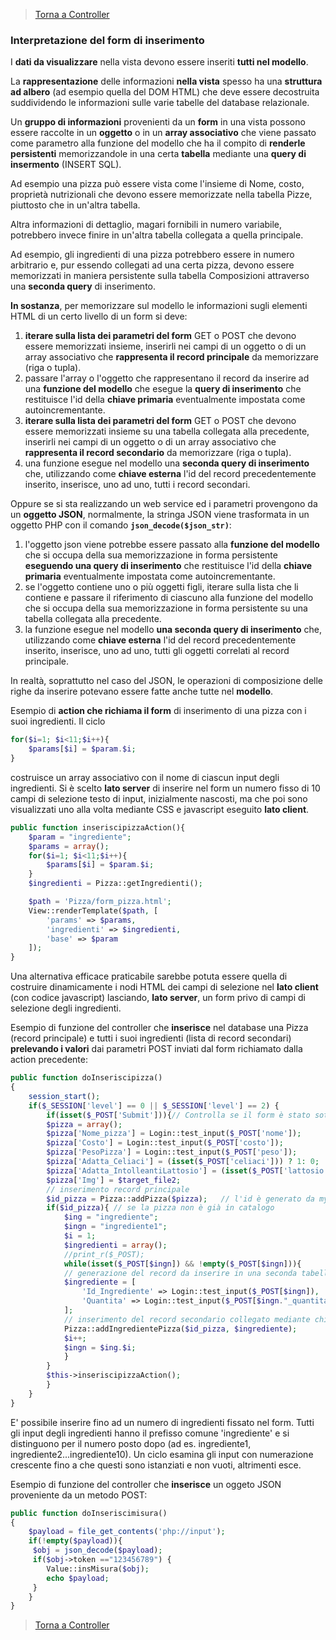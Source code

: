 
>[Torna a Controller](controller.md) 

### **Interpretazione del form di inserimento**

I **dati da visualizzare** nella vista devono essere inseriti **tutti nel modello**. 

La **rappresentazione** delle informazioni **nella vista** spesso ha una **struttura ad albero** (ad esempio quella del DOM HTML) che deve essere decostruita suddividendo le informazioni sulle varie tabelle del database relazionale. 

Un **gruppo di informazioni** provenienti da un **form** in una vista possono essere raccolte in un **oggetto** o in un **array associativo** che viene passato come parametro alla funzione del modello che ha il compito di **renderle persistenti** memorizzandole in una certa **tabella** mediante una **query di insermento** (INSERT SQL).

Ad esempio una pizza può essere vista come l'insieme di Nome, costo, proprietà nutrizionali che devono essere memorizzate nella tabella Pizze, piuttosto che in un'altra tabella.

Altra informazioni di dettaglio, magari fornibili in numero variabile, potrebbero invece finire in un'altra tabella collegata a quella principale.

Ad esempio, gli ingredienti di una pizza potrebbero essere in numero arbitrario e, pur essendo collegati ad una certa pizza, devono essere memorizzati in maniera persistente sulla tabella Composizioni attraverso una **seconda query** di inserimento.

**In sostanza**, per memorizzare sul modello le informazioni sugli elementi HTML di un certo livello di un form si deve:
1. **iterare sulla lista dei parametri del form** GET o POST che devono essere memorizzati insieme, inserirli nei campi di un oggetto o di un array associativo che **rappresenta il record principale** da memorizzare (riga o tupla).
2. passare l'array o l'oggetto che rappresentano il record da inserire ad una **funzione del modello** che esegue la **query di inserimento** che restituisce l'id della **chiave primaria** eventualmente impostata come autoincrementante.
3. **iterare sulla lista dei parametri del form** GET o POST che devono essere memorizzati insieme su una tabella collegata alla precedente, inserirli nei campi di un oggetto o di un array associativo che **rappresenta il record secondario** da memorizzare (riga o tupla).
4. una funzione esegue nel modello una **seconda query di inserimento** che, utilizzando come **chiave esterna** l'id del record precedentemente inserito, inserisce, uno ad uno, tutti i record secondari.

Oppure se si sta realizzando un web service ed i parametri provengono da un **oggetto JSON**, normalmente, la stringa JSON viene trasformata in un oggetto PHP con il comando **```json_decode($json_str)```**:
1. l'oggetto json viene potrebbe essere passato alla **funzione del modello** che si occupa della sua memorizzazione in forma persistente  **eseguendo una query di inserimento** che restituisce l'id della **chiave primaria** eventualmente impostata come autoincrementante.
2. se l'oggetto contiene uno o più oggetti figli, iterare sulla lista che li contiene e passare il riferimento di ciascuno alla funzione del modello che si occupa della sua memorizzazione in forma persistente su una tabella collegata alla precedente.
3. la funzione esegue nel modello **una seconda query di inserimento** che, utilizzando come **chiave esterna** l'id del record precedentemente inserito, inserisce, uno ad uno, tutti gli oggetti correlati al record principale.

In realtà, soprattutto nel caso del JSON, le operazioni di composizione delle righe da inserire potevano essere fatte anche tutte nel **modello**.

Esempio di **action che richiama il form** di inserimento di una pizza con i suoi ingredienti. Il ciclo 
```PHP
for($i=1; $i<11;$i++){
	$params[$i] = $param.$i;
}
```
costruisce un array associativo con il nome di ciascun input degli ingredienti. Si è scelto **lato server** di inserire nel form un numero fisso di 10 campi di selezione testo di input, inizialmente nascosti, ma che poi sono visualizzati uno alla volta mediante CSS e javascript eseguito **lato client**.
```PHP
public function inseriscipizzaAction(){
	$param = "ingrediente";
	$params = array();
	for($i=1; $i<11;$i++){
	 	$params[$i] = $param.$i;
	}
	$ingredienti = Pizza::getIngredienti();

	$path = 'Pizza/form_pizza.html';
	View::renderTemplate($path, [
		'params' => $params,
		'ingredienti' => $ingredienti,
		'base' => $param
	]); 
}
```
Una alternativa efficace praticabile sarebbe potuta essere quella di costruire dinamicamente i nodi HTML dei campi di selezione nel **lato client** (con codice javascript) lasciando, **lato server**, un form privo di campi di selezione degli ingredienti. 

Esempio di funzione del controller che **inserisce** nel database una Pizza (record principale) e tutti i suoi ingredienti (lista di record secondari) **prelevando i valori** dai parametri POST inviati dal form richiamato dalla action precedente:
```PHP
public function doInseriscipizza()
{
	session_start();
	if($_SESSION['level'] == 0 || $_SESSION['level'] == 2) {
	    if(isset($_POST['Submit'])){// Controlla se il form è stato sottomesso
		$pizza = array();
		$pizza['Nome_pizza'] = Login::test_input($_POST['nome']);
		$pizza['Costo'] = Login::test_input($_POST['costo']);
		$pizza['PesoPizza'] = Login::test_input($_POST['peso']);
		$pizza['Adatta_Celiaci'] = (isset($_POST['celiaci'])) ? 1: 0;
		$pizza['Adatta_IntolleantiLattosio'] = (isset($_POST['lattosio'])) ? 1: 0;
		$pizza['Img'] = $target_file2;
		// inserimento record principale
		$id_pizza = Pizza::addPizza($pizza);   // l'id è generato da mysql
		if($id_pizza){ // se la pizza non è già in catalogo
		    $ing = "ingrediente";
		    $ingn = "ingrediente1";
		    $i = 1;
		    $ingredienti = array();
		    //print_r($_POST);
		    while(isset($_POST[$ingn]) && !empty($_POST[$ingn])){
			// generazione del record da inserire in una seconda tabella collegata alla prima
			$ingrediente = [
			    'Id_Ingrediente' => Login::test_input($_POST[$ingn]),       //campo value del select
			    'Quantita' => Login::test_input($_POST[$ingn."_quantita"])  //campo value dell'input
			];
			// inserimento del record secondario collegato mediante chiave esterna (associazione 1:N)
			Pizza::addIngredientePizza($id_pizza, $ingrediente);
			$i++;
			$ingn = $ing.$i;
		    }
		}
		$this->inseriscipizzaAction();
	    }
  	}
}
```
E' possibile inserire fino ad un numero di ingredienti fissato nel form. Tutti gli input degli ingredienti hanno il prefisso comune 'ingrediente' e si distinguono per il numero posto dopo (ad es. ingrediente1, ingrediente2...ingrediente10). Un ciclo esamina gli input con numerazione crescente fino a che questi sono istanziati e non vuoti, altrimenti esce.

Esempio di funzione del controller che **inserisce** un oggeto JSON proveniente da un metodo POST:
```PHP
public function doInseriscimisura()
{
    $payload = file_get_contents('php://input');
    if(!empty($payload)){
	 $obj = json_decode($payload);
	 if($obj->token =="123456789") {
		Value::insMisura($obj);
		echo $payload;
	 }
    }
}
```

>[Torna a Controller](controller.md) 
